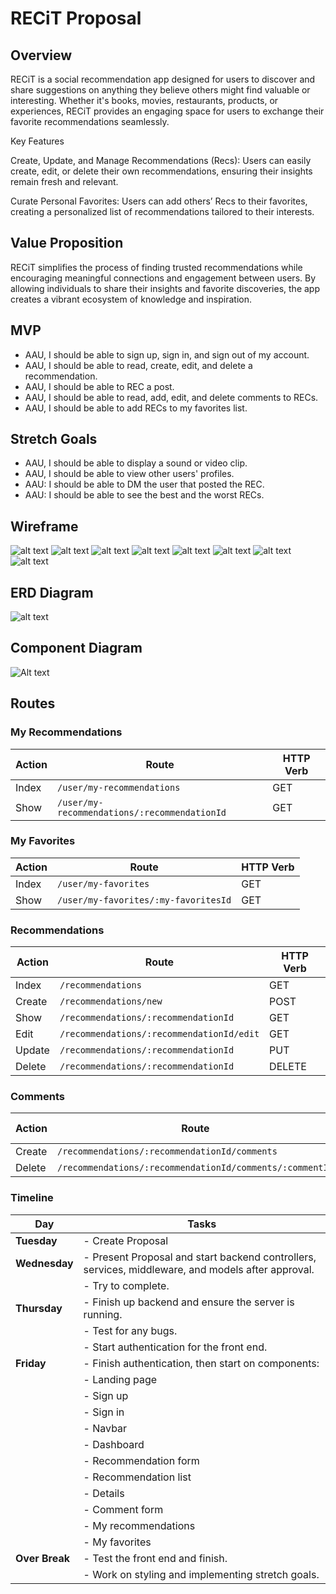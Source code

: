 

# RECiT Proposal

##  Overview
RECiT is a social recommendation app designed for users to discover and share suggestions on anything they believe others might find valuable or interesting. Whether it's books, movies, restaurants, products, or experiences, RECiT provides an engaging space for users to exchange their favorite recommendations seamlessly.

Key Features

Create, Update, and Manage Recommendations (Recs): Users can easily create, edit, or delete their own recommendations, ensuring their insights remain fresh and relevant.

Curate Personal Favorites: Users can add others’ Recs to their favorites, creating a personalized list of recommendations tailored to their interests.

## Value Proposition
RECiT simplifies the process of finding trusted recommendations while encouraging meaningful connections and engagement between users. By allowing individuals to share their insights and favorite discoveries, the app creates a vibrant ecosystem of knowledge and inspiration.



## MVP
- AAU, I should be able to sign up, sign in, and sign out of my account.
- AAU, I should be able to read, create, edit, and delete a recommendation.
- AAU, I should be able to REC a post.
- AAU, I should be able to read, add, edit, and delete comments to RECs.
- AAU, I should be able to add RECs to my favorites list.

## Stretch Goals

- AAU, I should be able to display a sound or video clip.
- AAU, I should be able to view other users' profiles.
- AAU: I should be able to DM the user that posted the REC.
- AAU: I should be able to see the best and the worst RECs.

## Wireframe
![alt text](image.png)
![alt text](image-1.png)
![alt text](image-2.png)
![alt text](image-3.png)
![alt text](image-4.png)
![alt text](image-5.png)
![alt text](image-6.png)
![alt text](image-7.png)


## ERD Diagram
![alt text](<Screenshot 2024-12-17 at 4.25.30 PM.png>)

## Component Diagram

![Alt text](image-8.png)



## Routes

### My Recommendations

| Action | Route                                   | HTTP Verb |
|--------|----------------------------------------|-----------|
| Index  | `/user/my-recommendations`             | GET       |
| Show   | `/user/my-recommendations/:recommendationId` | GET       |

### My Favorites

| Action | Route                                   | HTTP Verb |
|--------|----------------------------------------|-----------|
| Index  | `/user/my-favorites`                   | GET       |
| Show   | `/user/my-favorites/:my-favoritesId`   | GET       |

### Recommendations

| Action  | Route                                   | HTTP Verb |
|---------|----------------------------------------|-----------|
| Index   | `/recommendations`                     | GET       |
| Create  | `/recommendations/new`                 | POST      |
| Show    | `/recommendations/:recommendationId`   | GET       |
| Edit    | `/recommendations/:recommendationId/edit` | GET       |
| Update  | `/recommendations/:recommendationId`   | PUT       |
| Delete  | `/recommendations/:recommendationId`   | DELETE    |

### Comments

| Action | Route                                                   | HTTP Verb |
|--------|--------------------------------------------------------|-----------|
| Create | `/recommendations/:recommendationId/comments`          | POST      |
| Delete | `/recommendations/:recommendationId/comments/:commentId` | DELETE    |

### Timeline

| Day           | Tasks                                                                                              |
|---------------|----------------------------------------------------------------------------------------------------|
| **Tuesday**   | - Create Proposal                                                                                  |
| **Wednesday** | - Present Proposal and start backend controllers, services, middleware, and models after approval. |
|               | - Try to complete.                                                                                 |
| **Thursday**  | - Finish up backend and ensure the server is running.                                              |
|               | - Test for any bugs.                                                                               |
|               | - Start authentication for the front end.                                                         |
| **Friday**    | - Finish authentication, then start on components:                                                |
|               |   - Landing page                                                                                   |
|               |   - Sign up                                                                                       |
|               |   - Sign in                                                                                       |
|               |   - Navbar                                                                                        |
|               |   - Dashboard                                                                                     |
|               |   - Recommendation form                                                                           |
|               |   - Recommendation list                                                                           |
|               |   - Details                                                                                       |
|               |   - Comment form                                                                                  |
|               |   - My recommendations                                                                            |
|               |   - My favorites                                                                                  |
| **Over Break**| - Test the front end and finish.                                                                   |
|               | - Work on styling and implementing stretch goals.                                                 |
